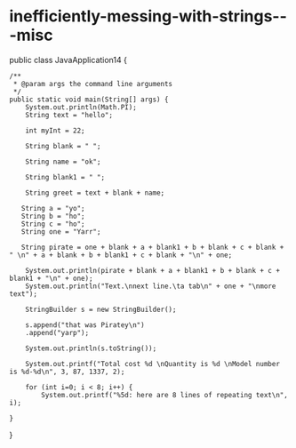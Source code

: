 # inefficiently-messing-with-strings---misc
public class JavaApplication14 {

    /**
     * @param args the command line arguments
     */
    public static void main(String[] args) {
        System.out.println(Math.PI);
        String text = "hello";
        
        int myInt = 22;
        
        String blank = " ";
        
        String name = "ok";
        
        String blank1 = " ";
        
        String greet = text + blank + name;
        
       String a = "yo";
       String b = "ho";
       String c = "ho";
       String one = "Yarr";
       
       String pirate = one + blank + a + blank1 + b + blank + c + blank + " \n" + a + blank + b + blank1 + c + blank + "\n" + one;
       
        System.out.println(pirate + blank + a + blank1 + b + blank + c + blank1 + "\n" + one);
        System.out.println("Text.\nnext line.\ta tab\n" + one + "\nmore text");
        
        StringBuilder s = new StringBuilder();
        
        s.append("that was Piratey\n")
        .append("yarp");
        
        System.out.println(s.toString());
        
        System.out.printf("Total cost %d \nQuantity is %d \nModel number is %d-%d\n", 3, 87, 1337, 2);
        
        for (int i=0; i < 8; i++) {
            System.out.printf("%5d: here are 8 lines of repeating text\n", i);
    
    }
    
    
}
